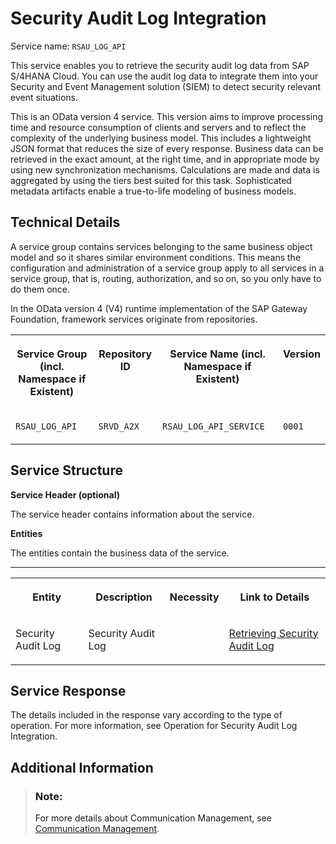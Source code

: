 <!-- loioca24a8adb8c9440a9e7246fb615c306b -->

# Security Audit Log Integration

Service name: `RSAU_LOG_API`

This service enables you to retrieve the security audit log data from SAP S/4HANA Cloud. You can use the audit log data to integrate them into your Security and Event Management solution \(SIEM\) to detect security relevant event situations.

This is an OData version 4 service. This version aims to improve processing time and resource consumption of clients and servers and to reflect the complexity of the underlying business model. This includes a lightweight JSON format that reduces the size of every response. Business data can be retrieved in the exact amount, at the right time, and in appropriate mode by using new synchronization mechanisms. Calculations are made and data is aggregated by using the tiers best suited for this task. Sophisticated metadata artifacts enable a true-to-life modeling of business models.



<a name="loioca24a8adb8c9440a9e7246fb615c306b__section_technical_details"/>

## Technical Details

A service group contains services belonging to the same business object model and so it shares similar environment conditions. This means the configuration and administration of a service group apply to all services in a service group, that is, routing, authorization, and so on, so you only have to do them once.

In the OData version 4 \(V4\) runtime implementation of the SAP Gateway Foundation, framework services originate from repositories.


<table>
<tr>
<th valign="top">

Service Group \(incl. Namespace if Existent\)



</th>
<th valign="top">

Repository ID



</th>
<th valign="top">

Service Name \(incl. Namespace if Existent\)



</th>
<th valign="top">

Version



</th>
</tr>
<tr>
<td valign="top">

 `RSAU_LOG_API` 



</td>
<td valign="top">

 `SRVD_A2X` 



</td>
<td valign="top">

 `RSAU_LOG_API_SERVICE` 



</td>
<td valign="top">

 `0001` 



</td>
</tr>
</table>



<a name="loioca24a8adb8c9440a9e7246fb615c306b__section_service_structure"/>

## Service Structure

**Service Header \(optional\)**

The service header contains information about the service.

**Entities**

The entities contain the business data of the service.

****


<table>
<tr>
<th valign="top">

Entity



</th>
<th valign="top">

Description



</th>
<th valign="top">

Necessity



</th>
<th valign="top">

Link to Details



</th>
</tr>
<tr>
<td valign="top">

Security Audit Log



</td>
<td valign="top">

Security Audit Log



</td>
<td valign="top">

 



</td>
<td valign="top">

 [Retrieving Security Audit Log](retrieving-security-audit-log-ce39470.md) 



</td>
</tr>
</table>



<a name="loioca24a8adb8c9440a9e7246fb615c306b__section_service_response"/>

## Service Response

The details included in the response vary according to the type of operation. For more information, see Operation for Security Audit Log Integration.



<a name="loioca24a8adb8c9440a9e7246fb615c306b__section_additional_information"/>

## Additional Information

> ### Note:  
> For more details about Communication Management, see [Communication Management](communication-management-2e84a10.md).

